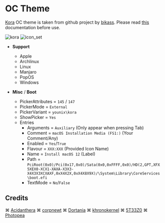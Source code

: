 # OC Theme

[Kora](https://github.com/bikass/kora) OC theme is taken from github project by [bikass](https://github.com/bikass). Please read [this](https://github.com/iamyounix/younix_octheme/blob/main/Flavours.md) documentation before use.

![kora](https://github.com/iamyounix/younix_octheme/assets/72515939/f553cb87-ac68-4422-afc8-c7cdedd3bc0b)
![icon_set](https://github.com/iamyounix/younix_octheme/assets/72515939/6722226a-dadf-4c5c-ac8e-f6614e2caa3b)

- **Support**
  - Apple
  - Archlinux
  - Linux
  - Manjaro
  - PopOS
  - Windows

- **Misc** / **Boot**
  - PickerAttributes = `145` / `147`
  - PickerMode = `External`
  - PickerVariant = `younix\kora`
  - ShowPicker = `Yes`
  - Entries
    - Arguments = `Auxiliary` (Only appear when pressing Tab)
    - Comment = `macOS Installation Media (FS1:)` (Your Comment/Any)
    - Enabled = `Yes`/`True`
    - Flavour = `XXX:XXX` (Provided Icon Name)
    - Name = `Install macOS 12` (Label)
    - Path = `PciRoot(0x0)/Pci(0x17,0x0)/Sata(0x0,0xFFFF,0x0)/HD(2,GPT,XFX5XEX0-XCX1-XAXA-X3X3-X4X3X3XCXAXF,0xX4X2X,0xX4X8X9X)/\System\Library\CoreServices\boot.efi`
    - TextMode = `No`/`False`

## Credits

⌘ [Acidanthera](https://github.com/acidanthera/) ⌘ [corpnewt](https://github.com/corpnewt) ⌘ [Dortania](https://github.com/dortania) ⌘ [khronokernel](https://github.com/khronokernel) ⌘ [5T33Z0](https://github.com/5T33Z0) ⌘ [Photopea](https://www.photopea.com/)
